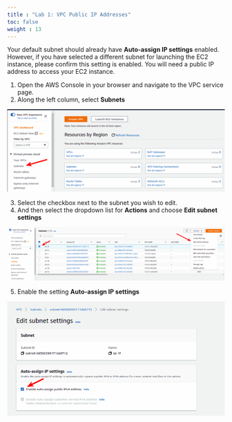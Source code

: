 ```yaml
---
title : "Lab 1: VPC Public IP Addresses"
toc: false
weight : 13
---
```


Your default subnet should already have **Auto-assign IP settings** enabled. However, if you have selected a different subnet for launching the EC2 instance, please confirm this setting is enabled. You will need a public IP address to access your EC2 instance.

1. Open the AWS Console in your browser and navigate to the VPC service page. 
2. Along the left column, select **Subnets**

![public 1](/static/publicip-1.png)

3. Select the checkbox next to the subnet you wish to edit.
4. And then select the dropdown list for **Actions** and choose **Edit subnet settings**

![public 3](/static/publicip-3.png)

5. Enable the setting **Auto-assign IP settings**

![public 4](/static/publicip-4.png)
